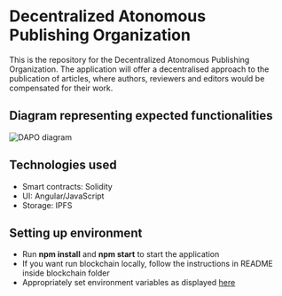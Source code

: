 # Decentralized Atonomous Publishing Organization

This is the repository for the Decentralized Atonomous Publishing Organization. The application will offer a decentralised approach to the publication of articles, where authors, reviewers and editors would be compensated for their work.

## Diagram representing expected functionalities
![DAPO diagram](https://user-images.githubusercontent.com/102902782/226186562-acfbf15f-dfe3-452b-8476-7934c6b740e4.jpg)


## Technologies used

- Smart contracts: Solidity
- UI: Angular/JavaScript
- Storage: IPFS

## Setting up environment
- Run **npm install** and **npm start** to start the application
- If you want run blockchain locally, follow the instructions in README inside blockchain folder
- Appropriately set environment variables as displayed [here](https://github.com/jan-krivec/FOG/blob/testing/Frontend/fog-comp-joinedTogether/environment.example.ts)
